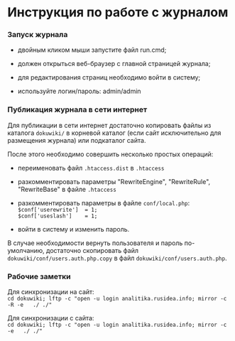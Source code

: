 Инструкция по работе с журналом
===============================

### Запуск журнала

* двойным кликом мыши запустите файл run.cmd;

* должен открыться веб-браузер с главной страницей журнала;

* для редактирования страниц необходимо войти в систему;

* используйте логин/пароль: admin/admin

### Публикация журнала в сети интернет

Для публикации в сети интернет достаточно копировать файлы из каталога `dokuwiki/`
в корневой каталог (если сайт исключительно для размещения журнала) или подкаталог сайта.

После этого необходимо совершить несколько простых операций:

* переименовать файл `.htaccess.dist` в `.htaccess`

* разкомментировать параметры "RewriteEngine", "RewriteRule", "RewriteBase" в файле `.htaccess`

* разкомментировать параметры в файле `conf/local.php`:  
`$conf['userewrite']  = 1;`  
`$conf['useslash']    = 1;`

* войти в систему и изменить пароль.

В случае необходимости вернуть пользователя и пароль по-умолчанию, достаточно скопировать файл `dokuwiki/conf/users.auth.php.copy` в файл `dokuwiki/conf/users.auth.php`.

### Рабочие заметки

Для синхронизации на сайт:  
`cd dokuwiki; lftp -c "open -u login analitika.rusidea.info; mirror -c -R -e   ./ ./"`

Для синхронизации с сайта:  
`cd dokuwiki; lftp -c "open -u login analitika.rusidea.info; mirror -c -e   ./ ./"`
